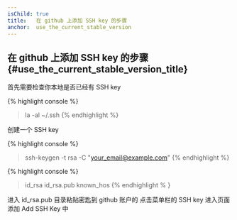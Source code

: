 ```yaml
---
isChild: true
title:   在 github 上添加 SSH key 的步骤
anchor:  use_the_current_stable_version
---
```


## 在 github 上添加 SSH key 的步骤 {#use_the_current_stable_version_title}

首先需要检查你本地是否已经有 SSH key
 
{% highlight console %}
> la -al ~/.ssh
{% endhighlight %}

创建一个 SSH key

{% highlight console %}
> ssh-keygen -t rsa -C "your_email@example.com"
{% endhighlight %}


{% highlight console %}
> id_rsa  id_rsa.pub  known_hos
{% endhighlight % }



进入  id_rsa.pub  目录粘贴密匙到 github 账户的 点击菜单栏的 SSH key 进入页面添加 Add SSH Key 中 
